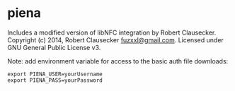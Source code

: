 # piena

Includes a modified version of libNFC integration by Robert Clausecker.
Copyright (c) 2014, Robert Clausecker <fuzxxl@gmail.com>.
Licensed under GNU General Public License v3.

Note: add environment variable for access to the basic auth file downloads: 

```
export PIENA_USER=yourUsername
export PIENA_PASS=yourPassword
```